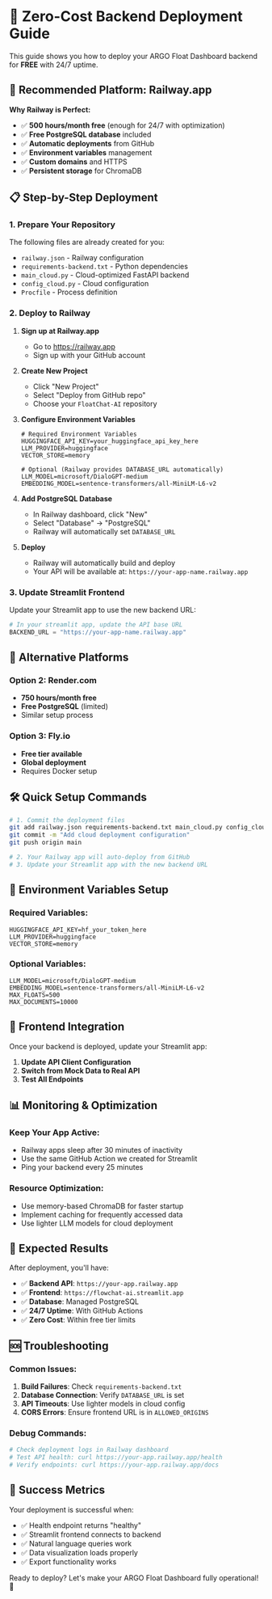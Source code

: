 # 🚀 Zero-Cost Backend Deployment Guide

This guide shows you how to deploy your ARGO Float Dashboard backend for **FREE** with 24/7 uptime.

## 🎯 Recommended Platform: Railway.app

**Why Railway is Perfect:**
- ✅ **500 hours/month free** (enough for 24/7 with optimization)
- ✅ **Free PostgreSQL database** included
- ✅ **Automatic deployments** from GitHub
- ✅ **Environment variables** management
- ✅ **Custom domains** and HTTPS
- ✅ **Persistent storage** for ChromaDB

## 📋 Step-by-Step Deployment

### 1. Prepare Your Repository

The following files are already created for you:
- `railway.json` - Railway configuration
- `requirements-backend.txt` - Python dependencies
- `main_cloud.py` - Cloud-optimized FastAPI backend
- `config_cloud.py` - Cloud configuration
- `Procfile` - Process definition

### 2. Deploy to Railway

1. **Sign up at Railway.app**
   - Go to https://railway.app
   - Sign up with your GitHub account

2. **Create New Project**
   - Click "New Project"
   - Select "Deploy from GitHub repo"
   - Choose your `FloatChat-AI` repository

3. **Configure Environment Variables**
   ```env
   # Required Environment Variables
   HUGGINGFACE_API_KEY=your_huggingface_api_key_here
   LLM_PROVIDER=huggingface
   VECTOR_STORE=memory
   
   # Optional (Railway provides DATABASE_URL automatically)
   LLM_MODEL=microsoft/DialoGPT-medium
   EMBEDDING_MODEL=sentence-transformers/all-MiniLM-L6-v2
   ```

4. **Add PostgreSQL Database**
   - In Railway dashboard, click "New"
   - Select "Database" → "PostgreSQL"
   - Railway will automatically set `DATABASE_URL`

5. **Deploy**
   - Railway will automatically build and deploy
   - Your API will be available at: `https://your-app-name.railway.app`

### 3. Update Streamlit Frontend

Update your Streamlit app to use the new backend URL:

```python
# In your streamlit app, update the API base URL
BACKEND_URL = "https://your-app-name.railway.app"
```

## 🔄 Alternative Platforms

### Option 2: Render.com
- **750 hours/month free**
- **Free PostgreSQL** (limited)
- Similar setup process

### Option 3: Fly.io
- **Free tier available**
- **Global deployment**
- Requires Docker setup

## 🛠️ Quick Setup Commands

```bash
# 1. Commit the deployment files
git add railway.json requirements-backend.txt main_cloud.py config_cloud.py Procfile
git commit -m "Add cloud deployment configuration"
git push origin main

# 2. Your Railway app will auto-deploy from GitHub
# 3. Update your Streamlit app with the new backend URL
```

## 🔧 Environment Variables Setup

### Required Variables:
```env
HUGGINGFACE_API_KEY=hf_your_token_here
LLM_PROVIDER=huggingface
VECTOR_STORE=memory
```

### Optional Variables:
```env
LLM_MODEL=microsoft/DialoGPT-medium
EMBEDDING_MODEL=sentence-transformers/all-MiniLM-L6-v2
MAX_FLOATS=500
MAX_DOCUMENTS=10000
```

## 🎯 Frontend Integration

Once your backend is deployed, update your Streamlit app:

1. **Update API Client Configuration**
2. **Switch from Mock Data to Real API**
3. **Test All Endpoints**

## 📊 Monitoring & Optimization

### Keep Your App Active:
- Railway apps sleep after 30 minutes of inactivity
- Use the same GitHub Action we created for Streamlit
- Ping your backend every 25 minutes

### Resource Optimization:
- Use memory-based ChromaDB for faster startup
- Implement caching for frequently accessed data
- Use lighter LLM models for cloud deployment

## 🚀 Expected Results

After deployment, you'll have:
- ✅ **Backend API**: `https://your-app.railway.app`
- ✅ **Frontend**: `https://flowchat-ai.streamlit.app`
- ✅ **Database**: Managed PostgreSQL
- ✅ **24/7 Uptime**: With GitHub Actions
- ✅ **Zero Cost**: Within free tier limits

## 🆘 Troubleshooting

### Common Issues:
1. **Build Failures**: Check `requirements-backend.txt`
2. **Database Connection**: Verify `DATABASE_URL` is set
3. **API Timeouts**: Use lighter models in cloud config
4. **CORS Errors**: Ensure frontend URL is in `ALLOWED_ORIGINS`

### Debug Commands:
```bash
# Check deployment logs in Railway dashboard
# Test API health: curl https://your-app.railway.app/health
# Verify endpoints: curl https://your-app.railway.app/docs
```

## 🎉 Success Metrics

Your deployment is successful when:
- ✅ Health endpoint returns "healthy"
- ✅ Streamlit frontend connects to backend
- ✅ Natural language queries work
- ✅ Data visualization loads properly
- ✅ Export functionality works

Ready to deploy? Let's make your ARGO Float Dashboard fully operational! 🌊